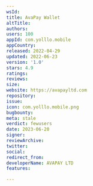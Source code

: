 ```yaml
---
wsId: 
title: AvaPay Wallet
altTitle: 
authors: 
users: 100
appId: com.yolllo.mobile
appCountry: 
released: 2022-04-29
updated: 2022-06-23
version: '1.0'
stars: 4.9
ratings: 
reviews: 
size: 
website: https://avapayltd.com
repository: 
issue: 
icon: com.yolllo.mobile.png
bugbounty: 
meta: stale
verdict: fewusers
date: 2023-06-20
signer: 
reviewArchive: 
twitter: 
social: 
redirect_from: 
developerName: AVAPAY LTD
features: 

---
```


